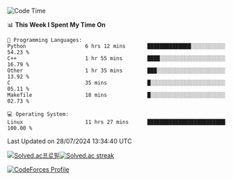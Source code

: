 
<!--START_SECTION:waka-->
![Code Time](http://img.shields.io/badge/Code%20Time-3%2C579%20hrs%2048%20mins-blue)

📊 **This Week I Spent My Time On** 

```text
💬 Programming Languages: 
Python                   6 hrs 12 mins       ██████████████░░░░░░░░░░░   54.23 % 
C++                      1 hr 55 mins        ████░░░░░░░░░░░░░░░░░░░░░   16.79 % 
Other                    1 hr 35 mins        ███░░░░░░░░░░░░░░░░░░░░░░   13.92 % 
C                        35 mins             █░░░░░░░░░░░░░░░░░░░░░░░░   05.11 % 
Makefile                 18 mins             █░░░░░░░░░░░░░░░░░░░░░░░░   02.73 % 

💻 Operating System: 
Linux                    11 hrs 27 mins      █████████████████████████   100.00 % 
```


 Last Updated on 28/07/2024 13:34:40 UTC
<!--END_SECTION:waka-->


[![Solved.ac프로필](http://mazassumnida.wtf/api/generate_badge?boj=hckim96)](https://solved.ac/hckim96)[![Solved.ac streak](http://mazandi.herokuapp.com/api?handle=hckim96&theme=dark)](https://solved.ac/hckim96)


[![CodeForces Profile](https://cf.leed.at?id=hckim96)](https://codeforces.com/profile/hckim96)

